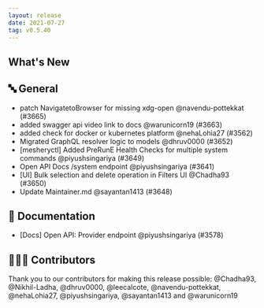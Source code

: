 ```yaml
---
layout: release
date: 2021-07-27
tag: v0.5.40
---
```


## What's New

## 🔤 General

- patch NavigatetoBrowser for missing xdg-open @navendu-pottekkat (#3665)
- added swagger api video link to docs @warunicorn19 (#3663)
- added check for docker or kubernetes platform @nehaLohia27 (#3562)
- Migrated GraphQL resolver logic to models @dhruv0000 (#3652)
- [mesheryctl] Added PreRunE Health Checks for multiple system commands @piyushsingariya (#3649)
- Open API Docs /system endpoint @piyushsingariya (#3641)
- [UI] Bulk selection and delete operation in Filters UI @Chadha93 (#3650)
- Update Maintainer.md @sayantan1413 (#3648)

## 📖 Documentation

- [Docs] Open API: Provider endpoint @piyushsingariya (#3578)

## 👨🏽‍💻 Contributors

Thank you to our contributors for making this release possible:
@Chadha93, @Nikhil-Ladha, @dhruv0000, @leecalcote, @navendu-pottekkat, @nehaLohia27, @piyushsingariya, @sayantan1413 and @warunicorn19
